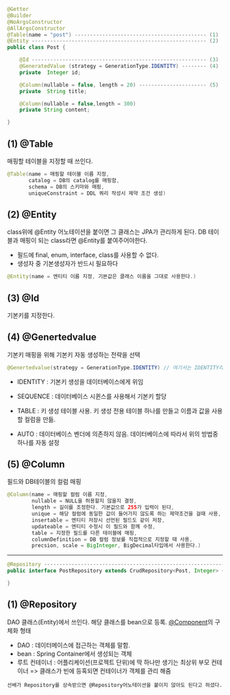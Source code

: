 ```java
@Getter
@Builder
@NoArgsConstructor 
@AllArgsConstructor
@Table(name = "post") ------------------------------------------- (1)
@Entity --------------------------------------------------------- (2)
public class Post {

    @Id --------------------------------------------------------- (3)
    @GeneratedValue (strategy = GenerationType.IDENTITY) -------- (4)
	private  Integer id;

    @Column(nullable = false, length = 20) ---------------------- (5)
    private  String title;

    @Column(nullable = false,length = 300)
    private String content;

}
```



## (1) @Table

매핑할 테이블을 지정할 때 쓰인다.

```java
@Table(name = 매핑할 테이블 이름 지정, 
       catalog = DB의 catalog를 매핑함,
       schema = DB의 스키마와 매핑,
       uniqueConstraint = DDL 쿼리 작성시 제약 조건 생성)
```



## (2) @Entity

class위에 @Entity 어노테이션을 붙이면 그 클래스는 JPA가 관리하게 된다. DB 테이블과 매핑이 되는 class라면 @Entity를 붙여주어야한다.

- 필드에 final, enum, interface, class를 사용할 수 없다.
- 생성자 중 기본생성자가 반드시 필요하다

```java
@Entity(name = 엔티티 이름 지정, 기본값은 클래스 이름을 그대로 사용한다.)
```



## (3) @Id

기본키를 지정한다.



## (4) @Genertedvalue 

기본키 매핑을 위해 기본키 자동 생성하는 전략을 선택

```java
@Genertedvalue(strategy = GenerationType.IDENTITY) // 여기서는 IDENTITY라는 방법을 지정함.
```

- IDENTITY : 기본키 생성을 데이터베이스에게 위임

- SEQUENCE : 데이터베이스 시퀸스를 사용해서 기본키 할당

- TABLE : 키 생성 테이블 사용. 키 생성 전용 테이블 하나를 만들고 이름과 값을 사용할 컬럼을 만듦.

- AUTO : 데이터베이스 벤더에 의존하지 않음. 데이터베이스에 따라서 위의 방법중 하나를 자동 설정



## (5) @Column

필드와 DB테이블의 컬럼 매핑

```java
@Column(name = 매핑할 컬럼 이름 지정, 
        nullable = NULL을 허용할지 않을지 결정,
        length = 길이를 조정한다. 기본값으로 255가 입력이 된다,
        unique = 해당 컬럼에 동일한 값이 들어가지 않도록 하는 제약조건을 걸때 사용,
        insertable = 엔티티 저장시 선언된 필드도 같이 저장,
        updateable = 엔티티 수정시 이 필드와 함께 수정, 
        table = 지정한 필드를 다른 테이블에 매핑,
        columnDefinition = DB 컬럼 정보를 직접적으로 지정할 때 사용,
        precsion, scale = BigInteger, BigDecimal타입에서 사용한다.)
```



***************



```java
@Repository --------------------------------------------------------------- (1)
public interface PostRepository extends CrudRepository<Post, Integer> {

}
```



## (1) @Repository

DAO 클래스(Entity)에서 쓰인다. 해당 클래스를 bean으로 등록. [@Component](https://github.com/chlgml/Backend_study/blob/master/spring%20boot/annotation/%40SpringBootApplication.md#component)의 구체화 형태

- DAO : 데이터메이스에 접근하는 객체를 말함.        
- bean : Spring Container에서 생성되는 객체
- 루트 컨테이너 : 어플리케이션(프로젝트 단위)에 딱 하나만 생기는 최상위 부모 컨테이너 => 클래스가 빈에 등혹되면 컨테이너가 객체를 관리 해줌

```
선배가 Repository를 상속받으면 @Repository어노테이션을 붙이지 않아도 된다고 하셨다.
```



